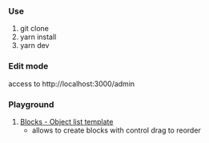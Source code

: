 ### Use
1. git clone
2. yarn install
3. yarn dev

### Edit mode
access to http://localhost:3000/admin

### Playground
1. [Blocks - Object list template](https://tina-gql-playground.vercel.app/object-list-templates)
    - allows to create blocks with control drag to reorder